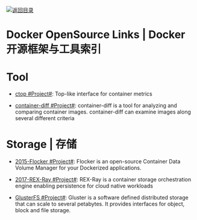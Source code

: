 [![返回目录](https://user-images.githubusercontent.com/5803001/38079637-ff0abcf0-3371-11e8-9b76-ad651620afc7.jpg)](https://github.com/wxyyxc1992/Awesome-Links)

# Docker OpenSource Links | Docker 开源框架与工具索引

# Tool

* [ctop #Project#](https://github.com/bcicen/ctop): Top-like interface for container metrics

* [container-diff #Project#](https://github.com/GoogleCloudPlatform/container-diff): container-diff is a tool for analyzing and comparing container images. container-diff can examine images along several different criteria

# Storage | 存储

* [2015-Flocker #Project#](https://github.com/ClusterHQ/flocker): Flocker is an open-source Container Data Volume Manager for your Dockerized applications.

* [2017-REX-Ray #Project#](https://github.com/thecodeteam/rexray): REX-Ray is a container storage orchestration engine enabling persistence for cloud native workloads

* [GlusterFS #Project#](https://github.com/gluster/glusterfs): Gluster is a software defined distributed storage that can scale to several petabytes. It provides interfaces for object, block and file storage.
